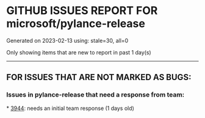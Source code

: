 
# GITHUB ISSUES REPORT FOR microsoft/pylance-release


Generated on 2023-02-13 using: stale=30, all=0


Only showing items that are new to report in past 1 day(s)


---

## FOR ISSUES THAT ARE NOT MARKED AS BUGS:


### Issues in pylance-release that need a response from team:


\* [3944](https://github.com/microsoft/pylance-release/issues/3944 "Excessive CPU Utilization VSCode Pylance"): needs an initial team response (1 days old)
